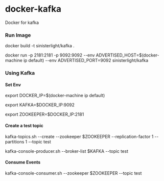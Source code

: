 # docker-kafka
Docker for kafka

### Run Image

docker build -t sinisterlight/kafka .

docker run -p 2181:2181 -p 9092:9092 --env ADVERTISED_HOST=$(docker-machine ip default) --env ADVERTISED_PORT=9092 sinisterlight/kafka

### Using Kafka

#### Set Env

export DOCKER_IP=$(docker-machine ip default)

export KAFKA=$DOCKER_IP:9092

export ZOOKEEPER=$DOCKER_IP:2181

#### Create a test topic

kafka-topics.sh --create --zookeeper $ZOOKEEPER --replication-factor 1 --partitions 1 --topic test

kafka-console-producer.sh --broker-list $KAFKA --topic test

#### Consume Events

kafka-console-consumer.sh --zookeeper $ZOOKEEPER --topic test
